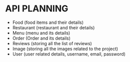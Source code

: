 # API PLANNING

- Food (food items and their details)
- Restaurant (restaurant and their details)
- Menu (menu and its details)
- Order (Order and its details)
- Reviews (storing all the list of reviews)
- Image (storing all the images related to the project)
- User (user related details, username, email, password)
